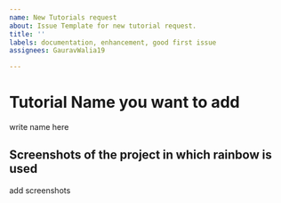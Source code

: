```yaml
---
name: New Tutorials request
about: Issue Template for new tutorial request.
title: ''
labels: documentation, enhancement, good first issue
assignees: GauravWalia19

---
```


# Tutorial Name you want to add

write name here

## Screenshots of the project in which rainbow is used

add screenshots
